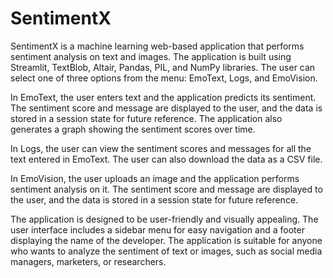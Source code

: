 # SentimentX
SentimentX is a machine learning web-based application that performs sentiment analysis on text and images. The application is built using Streamlit, TextBlob, Altair, Pandas, PIL, and NumPy libraries. The user can select one of three options from the menu: EmoText, Logs, and EmoVision.

In EmoText, the user enters text and the application predicts its sentiment. The sentiment score and message are displayed to the user, and the data is stored in a session state for future reference. The application also generates a graph showing the sentiment scores over time.

In Logs, the user can view the sentiment scores and messages for all the text entered in EmoText. The user can also download the data as a CSV file.

In EmoVision, the user uploads an image and the application performs sentiment analysis on it. The sentiment score and message are displayed to the user, and the data is stored in a session state for future reference.

The application is designed to be user-friendly and visually appealing. The user interface includes a sidebar menu for easy navigation and a footer displaying the name of the developer. The application is suitable for anyone who wants to analyze the sentiment of text or images, such as social media managers, marketers, or researchers.
